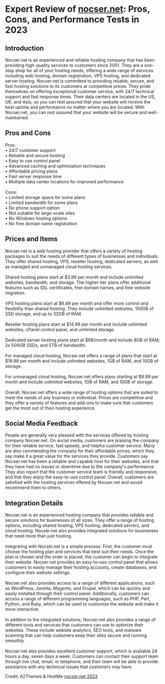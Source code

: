 <h1>Expert Review of <a href="https://a2themes.com/nocsernet-reviews">nocser.net</a>: Pros, Cons, and Performance Tests in 2023</h1>
<h2>Introduction</h2>
Nocser.net is an experienced and reliable hosting company that has been providing high-quality services to customers since 2001. They are a one-stop shop for all of your hosting needs, offering a wide range of services including web hosting, domain registration, VPS hosting, and dedicated server hosting. Nocser.net is committed to providing reliable, secure, and fast hosting solutions to its customers at competitive prices. They pride themselves on offering exceptional customer service, with 24/7 technical support and fast response times. Their data centers are located in the US, UK, and Asia, so you can rest assured that your website will receive the best uptime and performance no matter where you are located. With Nocser.net, you can rest assured that your website will be secure and well-maintained.
<h2>Pros and Cons</h2>
Pros: <br>• 24/7 customer support<br>• Reliable and secure hosting <br>• Easy to use control panel<br>• Advanced caching and optimization techniques<br>• Affordable pricing plans <br>• Fast server response time<br>• Multiple data center locations for improved performance <br><br>Cons: <br>• Limited storage space for some plans <br>• Limited bandwidth for some plans <br>• No phone support option <br>• Not suitable for large-scale sites <br>• No Windows hosting options <br>• No free domain name registration
<h2>Prices and Items</h2>
Nocser.net is a web hosting provider that offers a variety of hosting packages to suit the needs of different types of businesses and individuals. They offer shared hosting, VPS, reseller hosting, dedicated servers, as well as managed and unmanaged cloud hosting services. <br><br>Shared hosting plans start at $3.99 per month and include unlimited websites, bandwidth, and storage. The higher-tier plans offer additional features such as SSL certificates, free domain names, and free website migration. <br><br>VPS hosting plans start at $6.49 per month and offer more control and flexibility than shared hosting. They include unlimited websites, 100GB of SSD storage, and up to 32GB of RAM. <br><br>Reseller hosting plans start at $14.99 per month and include unlimited websites, cPanel control panel, and unlimited storage. <br><br>Dedicated server hosting plans start at $99/month and include 8GB of RAM, 2x 500GB SSDs, and 5TB of bandwidth. <br><br>For managed cloud hosting, Nocser.net offers a range of plans that start at $19.99 per month and include unlimited websites, 1GB of RAM, and 10GB of storage. <br><br>For unmanaged cloud hosting, Nocser.net offers plans starting at $9.99 per month and include unlimited websites, 1GB of RAM, and 10GB of storage. <br><br>Overall, Nocser.net offers a wide range of hosting options that are suited to meet the needs of any business or individual. Prices are competitive and they offer a variety of features and add-ons to make sure that customers get the most out of their hosting experience.
<h2>Social Media Feedback</h2>
People are generally very pleased with the services offered by hosting company Nocser.net. On social media, customers are praising the company for their reliable service, fast speeds, and helpful customer service. Many are also commending the company for their affordable prices, which they say make it a great value for the services they provide. Customers say Nocser.net has been a reliable and capable host for their websites, and that they have had no issues or downtime due to the company's performance. They also report that the customer service team is friendly and responsive, and that they enjoy the easy-to-use control panel. Overall, customers are satisfied with the hosting services offered by Nocser.net and would recommend them to others.
<h2>Integration Details</h2>
Nocser.net is an experienced hosting company that provides reliable and secure solutions for businesses of all sizes. They offer a range of hosting options, including shared hosting, VPS hosting, dedicated servers, and cloud hosting. Nocser.net also provides integrated solutions for businesses that need more than just hosting.<br><br>Integrating with Nocser.net is a simple process. First, the customer must choose the hosting plan and services that best suit their needs. Once the plan is chosen and the order is placed, the customer can begin to integrate their website. Nocser.net provides an easy-to-use control panel that allows customers to easily manage their hosting accounts, create databases, and configure their website settings.<br><br>Nocser.net also provides access to a range of different applications, such as WordPress, Joomla, Magento, and Drupal, which can be quickly and easily installed through their control panel. Additionally, customers can access a range of different programming languages, such as PHP, Perl, Python, and Ruby, which can be used to customize the website and make it more interactive.<br><br>In addition to the integrated solutions, Nocser.net also provides a range of different tools and services that customers can use to optimize their websites. These include website analytics, SEO tools, and malware scanning that can help customers keep their sites secure and running smoothly.<br><br>Nocser.net also provides excellent customer support, which is available 24 hours a day, seven days a week. Customers can contact their support team through live chat, email, or telephone, and their team will be able to provide assistance with any technical issues that customers may have.
<p>Credit: A2Themes & HostMe <a href="https://a2themes.com/nocsernet-reviews">nocser.net 2023</a></p>